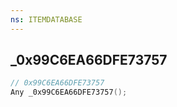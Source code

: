 ```yaml
---
ns: ITEMDATABASE
---
```

## _0x99C6EA66DFE73757

```c
// 0x99C6EA66DFE73757
Any _0x99C6EA66DFE73757();
```

